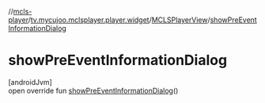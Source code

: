 //[mcls-player](../../../index.md)/[tv.mycujoo.mclsplayer.player.widget](../index.md)/[MCLSPlayerView](index.md)/[showPreEventInformationDialog](show-pre-event-information-dialog.md)

# showPreEventInformationDialog

[androidJvm]\
open override fun [showPreEventInformationDialog](show-pre-event-information-dialog.md)()
